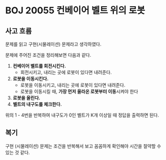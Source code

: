 # BOJ 20055 컨베이어 벨트 위의 로봇

## 사고 흐름

문제를 읽고 구현(시물레이션) 문제라고 생각하였다.

문제에 주어진 조건을 정리해보면 다음과 같다.

1. **컨베이어 벨트를 회전시킨다.**
   - 회전시키고, 내리는 곳에 로봇이 있다면 내려준다.
2. **로봇을 이동시킨다.**
   - 로봇을 이동시키고, 내리는 곳에 로봇이 있다면 내려준다.
   - 로봇을 이동시킬 때, **가장 먼저 올라온 로봇부터 이동**시켜야 한다
3. **로봇을 올린다.**
4. **벨트의 내구도를 체크한다.**

위의 1 - 4번을 반복하여 내구도가 0인 벨트가 K개 이상일 때 정답을 출력하면 된다.

## 복기

구현 (시물레이션) 문제는 조건을 반복해서 보고 꼼꼼하게 확인해야 시간을 절약할 수 있는 것 같다.

